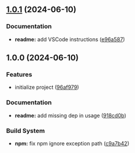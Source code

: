 ## [1.0.1](https://github.com/ivangabriele/biome-config/compare/v1.0.0...v1.0.1) (2024-06-10)


### Documentation

* **readme:** add VSCode instructions ([e96a587](https://github.com/ivangabriele/biome-config/commit/e96a587abcdfe0af2fe65eab83f9ca65860ac8c4))

## 1.0.0 (2024-06-10)


### Features

* initialize project ([96af979](https://github.com/ivangabriele/biome-config/commit/96af9794f0ac7fc623c83dcdc6a47cb014a09dc4))


### Documentation

* **readme:** add missing dep in usage ([918cd0b](https://github.com/ivangabriele/biome-config/commit/918cd0b2afea2867aa07e487574ceba855254853))


### Build System

* **npm:** fix npm ignore exception path ([c9a7b42](https://github.com/ivangabriele/biome-config/commit/c9a7b426e8faa5aff1f8bc2c36efe1adb47f6185))
